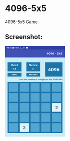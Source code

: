 # 4096-5x5
4096-5x5 Game
## Screenshot:
<a><img src='https://github.com/mazmaz2k/4096-5x5/blob/master/Screenshot_20171225-090203.png' width="200" height="300" ></a>
